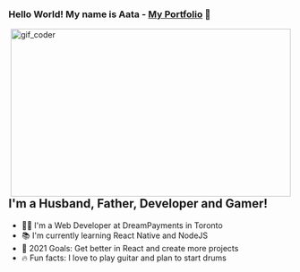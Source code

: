 ### Hello World! My name is Aata - [My Portfolio][website] 👋

<img src="https://github.com/Atalaa/gif_readme/blob/main/coder.gif?raw=true" alt="gif_coder" width="500" height="300" align="right"/>

## I'm a Husband, Father, Developer and Gamer!
- 👨‍💻 I'm a Web Developer at DreamPayments in Toronto
- 📚 I'm currently learning React Native and NodeJS
- 🎯 2021 Goals: Get better in React and create more projects
- 🔥 Fun facts: I love to play guitar and plan to start drums

<br />
<br />

[website]: https://atalaa.github.io/portfolio/

